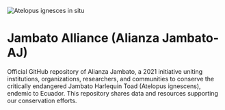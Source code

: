![Atelopus ignesces in situ](Images/Atelopus%20ignesces_in%20situ_Gustavo%20Pazmiño_3Diversity_AlianzaJambato.jpg)
# Jambato Alliance (Alianza Jambato- AJ)
Official GitHub repository of Alianza Jambato, a 2021 initiative uniting institutions, organizations, researchers, and communities to conserve the critically endangered Jambato Harlequin Toad (Atelopus ignescens), endemic to Ecuador. This repository shares data and resources supporting our conservation efforts.
